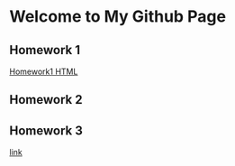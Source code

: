 # Welcome to My Github Page
## Homework 1
[Homework1 HTML](/files/Homework1.html)
## Homework 2
## Homework 3
[link](https://moodle.boun.edu.tr/)
